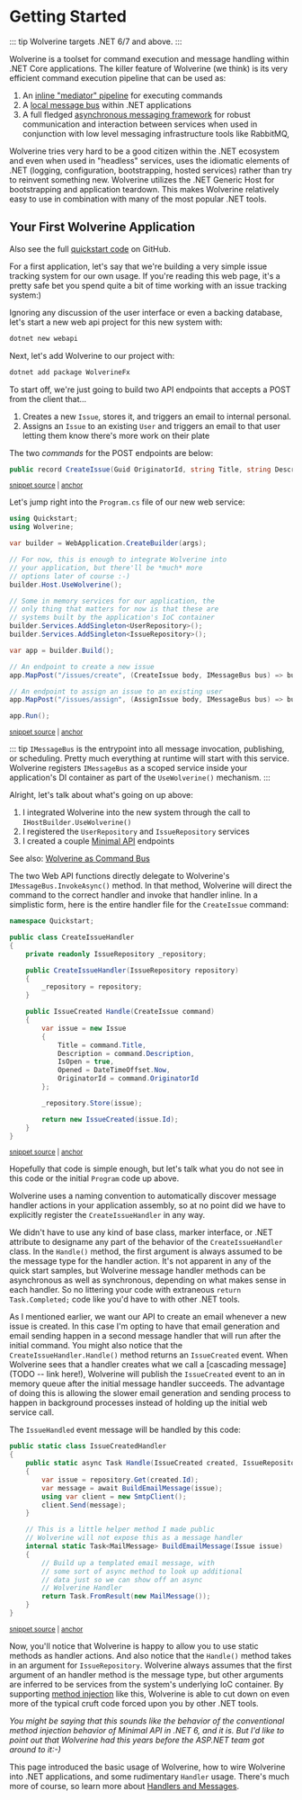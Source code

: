 # Getting Started

::: tip
Wolverine targets .NET 6/7 and above.
:::

Wolverine is a toolset for command execution and message handling within .NET Core applications.
The killer feature of Wolverine (we think) is its very efficient command execution pipeline that
can be used as:

1. An [inline "mediator" pipeline](/tutorials/mediator) for executing commands
2. A [local message bus](/guide/command-bus) within .NET applications
3. A full fledged [asynchronous messaging framework](/guide/messaging/) for robust communication and interaction between services when used in conjunction with low level messaging infrastructure tools like RabbitMQ, 

Wolverine tries very hard to be a good citizen within the .NET ecosystem and even when used in
"headless" services, uses the idiomatic elements of .NET (logging, configuration, bootstrapping, hosted services)
rather than try to reinvent something new. Wolverine utilizes the .NET Generic Host for bootstrapping and application teardown.
This makes Wolverine relatively easy to use in combination with many of the most popular .NET tools.

## Your First Wolverine Application

Also see the full [quickstart code](https://github.com/JasperFx/wolverine/tree/main/src/Samples/Quickstart) on GitHub.

For a first application, let's say that we're building a very simple issue tracking system for
our own usage. If you're reading this web page, it's a pretty safe bet you spend quite a bit of time
working with an issue tracking system:)

Ignoring any discussion of the user interface or even a backing database, let's
start a new web api project for this new system with:

```bash
dotnet new webapi
```
Next, let's add Wolverine to our project with:

```bash
dotnet add package WolverineFx
```

To start off, we're just going to build two API endpoints that accepts
a POST from the client that...

1. Creates a new `Issue`, stores it, and triggers an email to internal personal.
2. Assigns an `Issue` to an existing `User` and triggers an email to that user letting them know there's more work on their plate

The two *commands* for the POST endpoints are below:

<!-- snippet: sample_Quickstart_commands -->
<a id='snippet-sample_quickstart_commands'></a>
```cs
public record CreateIssue(Guid OriginatorId, string Title, string Description);
```
<sup><a href='https://github.com/JasperFx/wolverine/blob/main/src/Samples/Quickstart/CreateIssue.cs#L3-L7' title='Snippet source file'>snippet source</a> | <a href='#snippet-sample_quickstart_commands' title='Start of snippet'>anchor</a></sup>
<!-- endSnippet -->

Let's jump right into the `Program.cs` file of our new web service:

<!-- snippet: sample_Quickstart_Program -->
<a id='snippet-sample_quickstart_program'></a>
```cs
using Quickstart;
using Wolverine;

var builder = WebApplication.CreateBuilder(args);

// For now, this is enough to integrate Wolverine into
// your application, but there'll be *much* more
// options later of course :-)
builder.Host.UseWolverine();

// Some in memory services for our application, the
// only thing that matters for now is that these are
// systems built by the application's IoC container
builder.Services.AddSingleton<UserRepository>();
builder.Services.AddSingleton<IssueRepository>();

var app = builder.Build();

// An endpoint to create a new issue
app.MapPost("/issues/create", (CreateIssue body, IMessageBus bus) => bus.InvokeAsync(body));

// An endpoint to assign an issue to an existing user
app.MapPost("/issues/assign", (AssignIssue body, IMessageBus bus) => bus.InvokeAsync(body));

app.Run();
```
<sup><a href='https://github.com/JasperFx/wolverine/blob/main/src/Samples/Quickstart/Program.cs#L1-L30' title='Snippet source file'>snippet source</a> | <a href='#snippet-sample_quickstart_program' title='Start of snippet'>anchor</a></sup>
<!-- endSnippet -->

::: tip
`IMessageBus` is the entrypoint into all message invocation, publishing, or scheduling. Pretty much everything at runtime will start with this service. Wolverine
registers `IMessageBus` as a scoped service inside your application's DI container as part of the `UseWolverine()` mechanism.
:::

Alright, let's talk about what's going on up above:

1. I integrated Wolverine into the new system through the call to `IHostBuilder.UseWolverine()`
2. I registered the `UserRepository` and `IssueRepository` services
3. I created a couple [Minimal API](https://docs.microsoft.com/en-us/aspnet/core/fundamentals/minimal-apis?view=aspnetcore-6.0) endpoints

See also: [Wolverine as Command Bus](/guide/in-memory-bus)

The two Web API functions directly delegate to Wolverine's `IMessageBus.InvokeAsync()` method.
In that method, Wolverine will direct the command to the correct handler and invoke that handler
inline. In a simplistic form, here is the entire handler file for the `CreateIssue`
command:

<!-- snippet: sample_Quickstart_CreateIssueHandler -->
<a id='snippet-sample_quickstart_createissuehandler'></a>
```cs
namespace Quickstart;

public class CreateIssueHandler
{
    private readonly IssueRepository _repository;

    public CreateIssueHandler(IssueRepository repository)
    {
        _repository = repository;
    }

    public IssueCreated Handle(CreateIssue command)
    {
        var issue = new Issue
        {
            Title = command.Title,
            Description = command.Description,
            IsOpen = true,
            Opened = DateTimeOffset.Now,
            OriginatorId = command.OriginatorId
        };

        _repository.Store(issue);

        return new IssueCreated(issue.Id);
    }
}
```
<sup><a href='https://github.com/JasperFx/wolverine/blob/main/src/Samples/Quickstart/CreateIssueHandler.cs#L1-L31' title='Snippet source file'>snippet source</a> | <a href='#snippet-sample_quickstart_createissuehandler' title='Start of snippet'>anchor</a></sup>
<!-- endSnippet -->

Hopefully that code is simple enough, but let's talk what you do not see in this code or
the initial `Program` code up above.

Wolverine uses a naming convention to automatically discover message handler actions in your
application assembly, so at no point did we have to explicitly register the
`CreateIssueHandler` in any way.

We didn't have to use any kind of base class, marker interface, or .NET attribute to designame
any part of the behavior of the `CreateIssueHandler` class. In the `Handle()` method, the
first argument is always assumed to be the message type for the handler action. It's not apparent
in any of the quick start samples, but Wolverine message handler methods can be asynchronous as
well as synchronous, depending on what makes sense in each handler. So no littering your code
with extraneous `return Task.Completed;` code like you'd have to with other .NET tools.

As I mentioned earlier, we want our API to create an email whenever a new issue is created. In
this case I'm opting to have that email generation and email sending happen in a second
message handler that will run after the initial command. You might also notice that the `CreateIssueHandler.Handle()` method returns an `IssueCreated` event.
When Wolverine sees that a handler creates what we call a [cascading message](TODO -- link here!), Wolverine will
publish the `IssueCreated` event to an in memory
queue after the initial message handler succeeds. The advantage of doing this is allowing the
slower email generation and sending process to happen in background processes instead of holding up
the initial web service call.

The `IssueHandled` event message will be handled by this code:

<!-- snippet: sample_Quickstart_IssueCreatedHandler -->
<a id='snippet-sample_quickstart_issuecreatedhandler'></a>
```cs
public static class IssueCreatedHandler
{
    public static async Task Handle(IssueCreated created, IssueRepository repository)
    {
        var issue = repository.Get(created.Id);
        var message = await BuildEmailMessage(issue);
        using var client = new SmtpClient();
        client.Send(message);
    }

    // This is a little helper method I made public
    // Wolverine will not expose this as a message handler
    internal static Task<MailMessage> BuildEmailMessage(Issue issue)
    {
        // Build up a templated email message, with
        // some sort of async method to look up additional
        // data just so we can show off an async
        // Wolverine Handler
        return Task.FromResult(new MailMessage());
    }
}
```
<sup><a href='https://github.com/JasperFx/wolverine/blob/main/src/Samples/Quickstart/IssueCreatedHandler.cs#L5-L29' title='Snippet source file'>snippet source</a> | <a href='#snippet-sample_quickstart_issuecreatedhandler' title='Start of snippet'>anchor</a></sup>
<!-- endSnippet -->

Now, you'll notice that Wolverine is happy to allow you to use static methods as
handler actions. And also notice that the `Handle()` method takes in an argument
for `IssueRepository`. Wolverine always assumes that the first argument of an handler
method is the message type, but other arguments are inferred to be services from the
system's underlying IoC container. By supporting [method injection](https://betterprogramming.pub/the-3-types-of-dependency-injection-141b40d2cebc) like this, Wolverine
is able to cut down on even more of the typical cruft code forced upon you by other .NET tools.

*You might be saying that this sounds like the behavior of the conventional method injection
behavior of Minimal API in .NET 6, and it is. But I'd like to point out that Wolverine had this
years before the ASP.NET team got around to it:-)*

This page introduced the basic usage of Wolverine, how to wire Wolverine
into .NET applications, and some rudimentary `Handler` usage. There's much more
of course, so learn more about [Handlers and Messages](/guide/messages/).
